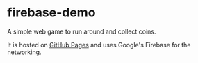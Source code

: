 # firebase-demo

A simple web game to run around and collect coins.

It is hosted on [GitHub Pages](https://emre-f.github.io/firebase-demo/) and uses Google's Firebase for the networking.
